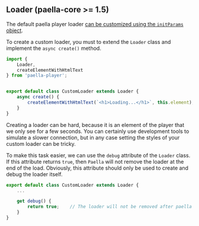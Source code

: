 ## Loader (paella-core >= 1.5)

The default paella player loader [can be customized using the `initParams` object](initialization.md).

To create a custom loader, you must to extend the `Loader` class and implement the `async create()` method.

```js
import {
    Loader,
    createElementWithHtmlText
} from 'paella-player';


export default class CustomLoader extends Loader {
    async create() {
        createElementWithHtmlText(`<h1>Loading...</h1>`, this.element);
    }
}
```

Creating a loader can be hard, because it is an element of the player that we only see for a few seconds. You can certainly use development tools to simulate a slower connection, but in any case setting the styles of your custom loader can be tricky.

To make this task easier, we can use the `debug` attribute of the `Loader` class. If this attribute returns `true`, then `Paella` will not remove the loader at the end of the load. Obviously, this attribute should only be used to create and debug the loader itself.

```js
export default class CustomLoader extends Loader {
    ...

    get debug() {
        return true;    // The loader will not be removed after paella load
    }
}
```
